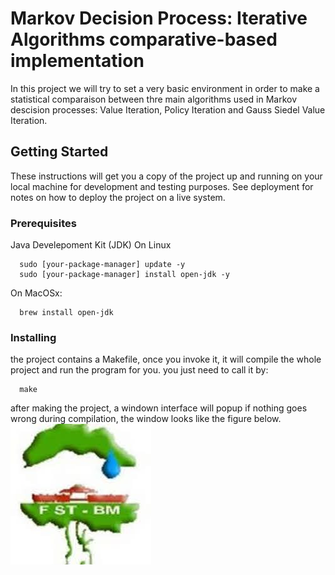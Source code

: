 # Markov Decision Process: Iterative Algorithms comparative-based implementation

In this project we will try to set a very basic environment in order to make a statistical comparaison between thre main algorithms used in Markov descision processes: Value Iteration, Policy Iteration and Gauss Siedel Value Iteration.

## Getting Started

These instructions will get you a copy of the project up and running on your local machine for development and testing purposes. See deployment for notes on how to deploy the project on a live system.

### Prerequisites

Java Develepoment Kit (JDK)
On Linux
```
  sudo [your-package-manager] update -y
  sudo [your-package-manager] install open-jdk -y
```
On MacOSx:
```
  brew install open-jdk
```

### Installing
the project contains a Makefile, once you invoke it, it will compile the whole project and run the program for you. you just need to call it by:
```
  make 
```
after making the project, a windown interface will popup if nothing goes wrong during compilation, the window looks like the figure below.
![User Interface Window](/assets/faculty.jpg)
